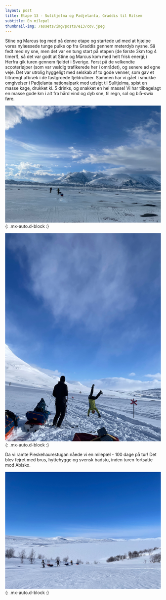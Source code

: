 ```yaml
---
layout: post
title: Etape 13 - Sulitjelma og Padjelanta, Graddis til Ritsem 
subtitle: En milepæl
thumbnail-img: /assets/img/posts/e13/cov.jpeg
---
```

Stine og Marcus tog med på denne etape og startede ud med at hjælpe vores nylæssede tunge pulke op fra Graddis gennem meterdyb nysne. Så fedt med ny sne, men det var en tung start på etapen (de første 3km tog 4 timer!), så det var godt at Stine og Marcus kom med helt frisk energi;) Herfra gik turen gennem fjeldet i Sverige. Først på de velkendte scooterløjper (som var vældig trafikerede her i området), og senere ad egne veje. Det var utrolig hyggeligt med selskab af to gode venner, som gav et tiltrængt afbræk i de fastgroede fjeldrutiner. Sammen har vi gået i smukke omgivelser i Padjelanta nationalpark med udsigt til Sulitjelma, spist en masse kage, drukket kl. 5 drinks, og snakket en hel masse! Vi har tilbagelagt en masse gode km i alt fra hård vind og dyb sne, til regn, sol og blå-swix føre. 

![Havregryn](/assets/img/posts/e13/cov.jpeg){: .mx-auto.d-block :}

![Havregryn](/assets/img/posts/e13/1.jpeg){: .mx-auto.d-block :}


Da vi ramte Pieskehaurestugan nåede vi en milepæl - 100 dage på tur! Det blev fejret med brus, hyttehygge og svensk badstu, inden turen fortsatte mod Abisko. 


![Havregryn](/assets/img/posts/e13/2.jpeg){: .mx-auto.d-block :}
